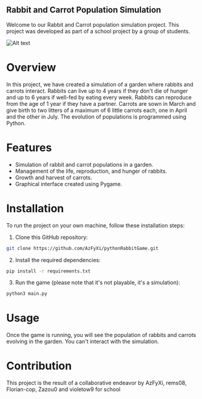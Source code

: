 ## Rabbit and Carrot Population Simulation

Welcome to our Rabbit and Carrot population simulation project. This project was developed as part of a school project by a group of students.

![Alt text](img/test.png)

# Overview
In this project, we have created a simulation of a garden where rabbits and carrots interact. Rabbits can live up to 4 years if they don't die of hunger and up to 6 years if well-fed by eating every week. Rabbits can reproduce from the age of 1 year if they have a partner. Carrots are sown in March and give birth to two litters of a maximum of 6 little carrots each, one in April and the other in July. The evolution of populations is programmed using Python.

# Features
- Simulation of rabbit and carrot populations in a garden.
- Management of the life, reproduction, and hunger of rabbits.
- Growth and harvest of carrots.
- Graphical interface created using Pygame.

# Installation
To run the project on your own machine, follow these installation steps:
1. Clone this GitHub repository:
```bash
git clone https://github.com/AzFyXi/pythonRabbitGame.git
```
2. Install the required dependencies:
```bash
pip install -r requirements.txt
```
3. Run the game (please note that it's not playable, it's a simulation):
```bash
python3 main.py
```

# Usage
Once the game is running, you will see the population of rabbits and carrots evolving in the garden. You can't interact with the simulation.

# Contribution
This project is the result of a collaborative endeavor by AzFyXi, rems08, Florian-cop, Zazou0 and violetow9 for school
